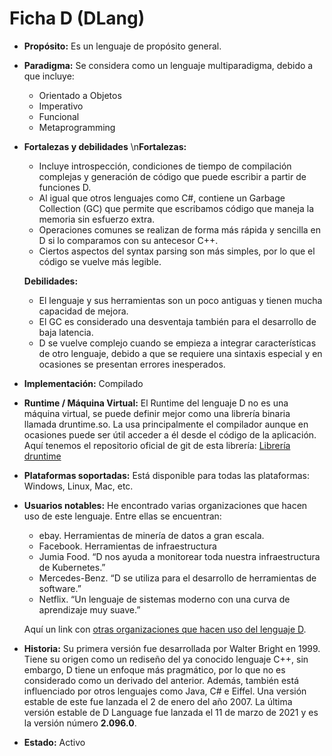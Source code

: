 # Ficha D (DLang)

- **Propósito:**
  Es un lenguaje de propósito general.

- **Paradigma:**
  Se considera como un lenguaje multiparadigma, debido a que incluye:
  - Orientado a Objetos
  - Imperativo
  - Funcional
  - Metaprogramming

- **Fortalezas y debilidades**
  \n**Fortalezas:**
  - Incluye introspección, condiciones de tiempo de compilación complejas y generación de código que puede escribir a partir de funciones D.
  - Al igual que otros lenguajes como C#, contiene un Garbage Collection (GC) que permite que escribamos código que maneja la memoria sin esfuerzo extra.
  - Operaciones comunes se realizan de forma más rápida y sencilla en D si lo comparamos con su antecesor C++.
  - Ciertos aspectos del syntax parsing son más simples, por lo que el código se vuelve más legible.

  **Debilidades:**
  - El lenguaje y sus herramientas son un poco antiguas y tienen mucha capacidad de mejora.
  - El GC es considerado una desventaja también para el desarrollo de baja latencia.
  - D se vuelve complejo cuando se empieza a integrar características de otro lenguaje, debido a que se requiere una sintaxis especial y en ocasiones se presentan errores inesperados.

- **Implementación:**
  Compilado

- **Runtime / Máquina Virtual:**
  El Runtime del lenguaje D no es una máquina virtual, se puede definir mejor como una librería binaria llamada druntime.so. La usa principalmente el compilador aunque en ocasiones puede ser útil acceder a él desde el código de la aplicación. Aquí tenemos el repositorio oficial de git de esta librería: [Librería druntime](https://github.com/dlang/druntime.git)

- **Plataformas soportadas:**
  Está disponible para todas las plataformas: Windows, Linux, Mac, etc.

- **Usuarios notables:**
  He encontrado varias organizaciones que hacen uso de este lenguaje. Entre ellas se encuentran:

  - ebay. Herramientas de minería de datos a gran escala.
  - Facebook. Herramientas de infraestructura
  - Jumia Food. “D nos ayuda a monitorear toda nuestra infraestructura de Kubernetes.”
  - Mercedes-Benz. “D se utiliza para el desarrollo de herramientas de software.”
  - Netflix. “Un lenguaje de sistemas moderno con una curva de aprendizaje muy suave.”

  Aquí un link con [otras organizaciones que hacen uso del lenguaje D](https://dlang.org/orgs-using-d.html).

- **Historia:**
  Su primera versión fue desarrollada por Walter Bright en 1999. Tiene su origen como un rediseño del ya conocido lenguaje C++, sin embargo, D tiene un enfoque más pragmático, por lo que no es considerado como un derivado del anterior. Además, también está influenciado por otros lenguajes como Java, C# e Eiffel. Una versión estable de este fue lanzada el 2 de enero del año 2007. La última versión estable de D Language fue lanzada el 11 de marzo de 2021 y es la versión número **2.096.0**.

- **Estado:**
  Activo